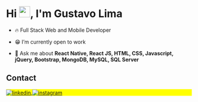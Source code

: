
<h1 align="left">Hi <img src="https://raw.githubusercontent.com/kaueMarques/kaueMarques/master/hi.gif" height="30px">, I'm Gustavo Lima</h1>

- 🔥 Full Stack Web and Mobile Developer 

- 😁 I’m currently open to work

- 💬 Ask me about **React Native, React JS, HTML, CSS, Javascript, jQuery, Bootstrap, MongoDB, MySQL, SQL Server**


## Contact

<p align="left" style="background:yellow">


<a href="https://www.linkedin.com/in/coimbragustavo/" target="_blank">
  <img align="center" src="https://img.shields.io/badge/-coimbragustavo-05122A?style=flat&logo=linkedin" alt="linkedin"/>
</a>
<a href="https://www.instagram.com/gsttvlima/" target="_blank">
 <img align="center" src="https://img.shields.io/badge/-gsttvlima-05122A?style=flat&logo=instagram" alt="instagram"/>
</a>

</p>

